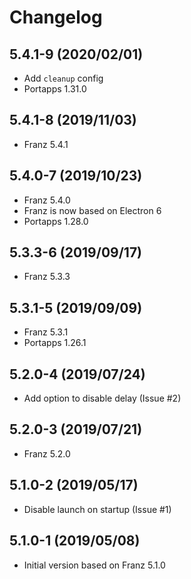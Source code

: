 # Changelog

## 5.4.1-9 (2020/02/01)

* Add `cleanup` config
* Portapps 1.31.0

## 5.4.1-8 (2019/11/03)

* Franz 5.4.1

## 5.4.0-7 (2019/10/23)

* Franz 5.4.0
* Franz is now based on Electron 6
* Portapps 1.28.0

## 5.3.3-6 (2019/09/17)

* Franz 5.3.3

## 5.3.1-5 (2019/09/09)

* Franz 5.3.1
* Portapps 1.26.1

## 5.2.0-4 (2019/07/24)

* Add option to disable delay (Issue #2)

## 5.2.0-3 (2019/07/21)

* Franz 5.2.0

## 5.1.0-2 (2019/05/17)

* Disable launch on startup (Issue #1)

## 5.1.0-1 (2019/05/08)

* Initial version based on Franz 5.1.0
